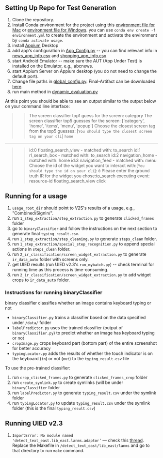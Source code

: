 ## Setting Up Repo for Test Generation
1. Clone the repository.
2. Install Conda environment for the project using this [environment file for Mac](https://github.com/SageSELab/Avgust/blob/main/REQUIREMENTS-mac.txt) or [environment file for Windows](https://github.com/SageSELab/Avgust/blob/main/REQUIREMENTS-windows.txt). you can use `conda env create -f environment.yml` to create the environment and activate the environment by `conda activate usage`.
3. install [Appium](http://appium.io/) Desktop
4. add app's configuration in [App_Config.py](https://github.com/SageSELab/Avgust/blob/main/code/4_dynamic_generation/App_Config.py) -- you can find relevant info in [news_app_info.csv](https://github.com/SageSELab/Avgust/blob/main/news_app_info.csv) and [shopping_app_info.csv](https://github.com/SageSELab/Avgust/blob/main/shopping_app_info.csv)
5. start Android Emulator -- make sure the AUT (App Under Test) is installed on the Emulator, e.g., abcnews.
6. start Appium Server on Appium desktop (you do not need to change the default port).
7. Change file paths in [global_config.py](https://github.com/SageSELab/Avgust/blob/main/code/global_config.py). Final-Artifact can be downloaded [here](https://zenodo.org/record/5940759).
8. run main method in [dynamic_evaluation.py](https://github.com/SageSELab/Avgust/blob/main/code/evaluation/dynamic_evaluation.py)

At this point you should be able to see an output similar to the output below on your command line interface:

>>The screen classifier top1 guess for the screen:
category
The screen classifier top5 guesses for the screen:
['category', 'home', 'items', 'menu', 'popup']
Choose the closest screen tag from the top5 guesses: [`You should type the closest screen tag on your cli`]
`home`
---------
>>id:0 floating_search_view - matched with: to_search
id:1 rl_search_box - matched with: to_search
id:2 navigation_home - matched with: home
id:3 navigation_feed - matched with: menu
Choose the id of the widget you want to interact with:[`You should type the id on your cli`]: `0`
Please enter the ground truth IR for the widget you chose:to_search
executing event: resource-id floating_search_view click 

## Running for a usage
1. `usage_root_dir` should point to V2S's results of a usage, e.g., "Combined/SignIn/".
2. run `1_step_extraction/step_extraction.py` to generate `clicked_frames` folder
3. go to `binaryClassifier` and follow the instructions on the next section to generate final `typing_result.csv`.
4. run `1_step_extraction/step_cleaning.py` to generate `steps_clean` folder.
5. run `1_step_extraction/special_step_recognition.py` to append special actions in `steps_clean` folder.
6. run `2_ir_classification/screen_widget_extraction.py` to generate `ir_data_auto` folder with screens only.
7. get UIED results (run UIED v2.3's `run_mybatch.py`) -- check terminal for running time as this process is time-consuming.
8. run `2_ir_classification/screen_widget_extraction.py` to add widget crops to `ir_data_auto` folder.

### Instructions for running binaryClassifier
binary classifier classifies whether an image contains keyboard typing or not
- `binaryClassifier.py` trains a classifier based on the data specified under `/data/` folder
- `labelPredictor.py` uses the trained classifier (output of `binaryClassifier.py`) to predict whether an image has keyboard typing or not
- `cropImage.py` crops keyboard part (bottom part) of the entire screenshot for better accuracy
- `typingLocator.py` adds the results of whether the touch indicator is on the keyboard (`in`) or not (`out`) to the `typing_result.csv` file

To use the pre-trained classifier:
1. run `crop_clicked_frames.py` to generate `clicked_frames_crop` folder
2. run `create_symlink.py` to create symlinks (will be under `binaryClassifier` folder
3. run `labelPredictor.py` to generate `typing_result.csv` under the symlink folder
4. run `typingLocator.py` to update `typing_result.csv` under the symlink folder (this is the final `typing_result.csv`)

## Running UIED v2.3
1. `ImportError: No module named 'detect_text_east.lib_east.lanms.adaptor’` — check this [thread](https://github.com/argman/EAST/issues/174). Replace the Makefile in `/detect_text_east/lib_east/lanms` and go to that directory to run `make` command.
